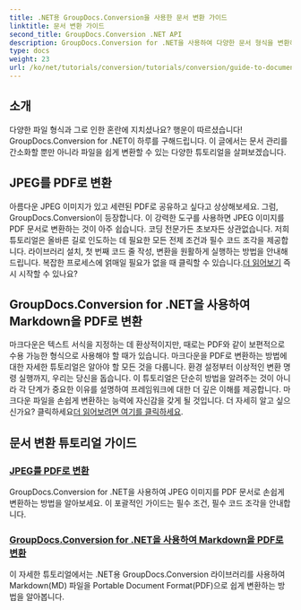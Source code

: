 ```yaml
---
title: .NET용 GroupDocs.Conversion을 사용한 문서 변환 가이드
linktitle: 문서 변환 가이드
second_title: GroupDocs.Conversion .NET API
description: GroupDocs.Conversion for .NET을 사용하여 다양한 문서 형식을 변환하는 방법에 대한 자세한 튜토리얼을 살펴보고 파일 관리 프로세스를 간소화하세요.
type: docs
weight: 23
url: /ko/net/tutorials/conversion/tutorials/conversion/guide-to-document-conversion/
---
```

## 소개

다양한 파일 형식과 그로 인한 혼란에 지치셨나요? 행운이 따르셨습니다! GroupDocs.Conversion for .NET이 하루를 구해드립니다. 이 글에서는 문서 관리를 간소화할 뿐만 아니라 파일을 쉽게 변환할 수 있는 다양한 튜토리얼을 살펴보겠습니다.

## JPEG를 PDF로 변환

 아름다운 JPEG 이미지가 있고 세련된 PDF로 공유하고 싶다고 상상해보세요. 그럼, GroupDocs.Conversion이 등장합니다. 이 강력한 도구를 사용하면 JPEG 이미지를 PDF 문서로 변환하는 것이 아주 쉽습니다. 코딩 전문가든 초보자든 상관없습니다. 저희 튜토리얼은 올바른 길로 인도하는 데 필요한 모든 전제 조건과 필수 코드 조각을 제공합니다. 라이브러리 설치, 첫 번째 코드 줄 작성, 변환을 원활하게 실행하는 방법을 안내해 드립니다. 복잡한 프로세스에 얽매일 필요가 없을 때 클릭할 수 있습니다.[더 읽어보기](./converting-jpeg-to-pdf/) 즉시 시작할 수 있나요?

## GroupDocs.Conversion for .NET을 사용하여 Markdown을 PDF로 변환

마크다운은 텍스트 서식을 지정하는 데 환상적이지만, 때로는 PDF와 같이 보편적으로 수용 가능한 형식으로 사용해야 할 때가 있습니다. 마크다운을 PDF로 변환하는 방법에 대한 자세한 튜토리얼은 알아야 할 모든 것을 다룹니다. 환경 설정부터 이상적인 변환 명령 실행까지, 우리는 당신을 돕습니다. 이 튜토리얼은 단순히 방법을 알려주는 것이 아니라 각 단계가 중요한 이유를 설명하여 프레임워크에 대한 더 깊은 이해를 제공합니다. 마크다운 파일을 손쉽게 변환하는 능력에 자신감을 갖게 될 것입니다. 더 자세히 알고 싶으신가요? 클릭하세요[더 읽어보려면 여기를 클릭하세요](./convert-markdown-to-pdf/).

## 문서 변환 튜토리얼 가이드
### [JPEG를 PDF로 변환](./converting-jpeg-to-pdf/)
GroupDocs.Conversion for .NET을 사용하여 JPEG 이미지를 PDF 문서로 손쉽게 변환하는 방법을 알아보세요. 이 포괄적인 가이드는 필수 조건, 필수 코드 조각을 안내합니다.
### [GroupDocs.Conversion for .NET을 사용하여 Markdown을 PDF로 변환](./convert-markdown-to-pdf/)
이 자세한 튜토리얼에서는 .NET용 GroupDocs.Conversion 라이브러리를 사용하여 Markdown(MD) 파일을 Portable Document Format(PDF)으로 쉽게 변환하는 방법을 알아봅니다.